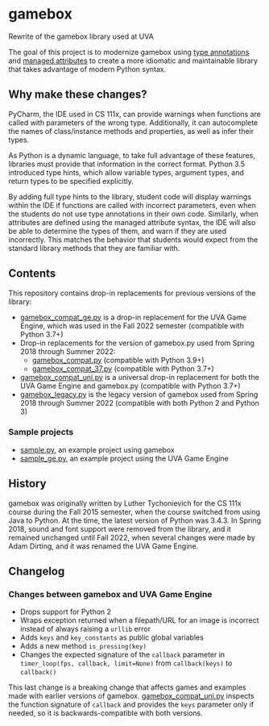 # gamebox
 Rewrite of the gamebox library used at UVA

The goal of this project is to modernize gamebox using [type annotations](https://docs.python.org/3/library/typing.html)
and [managed attributes](https://docs.python.org/3/howto/descriptor.html#managed-attributes) to create a more idiomatic
and maintainable library that takes advantage of modern Python syntax.


## Why make these changes?
PyCharm, the IDE used in CS 111x, can provide warnings when functions are called with parameters of the wrong type.
Additionally, it can autocomplete the names of class/instance methods and properties, as well as infer their types.

As Python is a dynamic language, to take full advantage of these features, libraries must provide that information
in the correct format. Python 3.5 introduced type hints, which allow variable types, argument types, and return types 
to be specified explicitly.

By adding full type hints to the library, student code will display warnings within the IDE if functions are called with
incorrect parameters, even when the students do not use type annotations in their own code. Similarly, when attributes
are defined using the managed attribute syntax, the IDE will also be able to determine the types of them, and warn if
they are used incorrectly. This matches the behavior that students would expect from the standard library methods that
they are familiar with.


## Contents
This repository contains drop-in replacements for previous versions of the library:
* [gamebox_compat_ge.py](gamebox_compat_ge.py) is a drop-in replacement for the UVA Game Engine, which was used in the
  Fall 2022 semester (compatible with Python 3.7+)
* Drop-in replacements for the version of gamebox.py used from Spring 2018 through Summer 2022:
  * [gamebox_compat.py](gamebox_compat.py) (compatible with Python 3.9+)
  * [gamebox_compat_37.py](gamebox_compat_37.py) (compatible with Python 3.7+)
* [gamebox_compat_uni.py](gamebox_compat_uni.py) is a universal drop-in replacement for both the UVA Game Engine and
  gamebox.py (compatible with Python 3.7+)
* [gamebox_legacy.py](gamebox_legacy.py) is the legacy version of gamebox used from Spring 2018 through Summer 2022
  (compatible with both Python 2 and Python 3)

### Sample projects
* [sample.py](sample.py), an example project using gamebox
* [sample_ge.py](sample_ge.py), an example project using the UVA Game Engine


## History
gamebox was originally written by Luther Tychonievich for the CS 111x course during the Fall 2015 semester,
when the course switched from using Java to Python. At the time, the latest version of Python was 3.4.3.
In Spring 2018, sound and font support were removed from the library, and it remained unchanged until Fall 2022,
when several changes were made by Adam Dirting, and it was renamed the UVA Game Engine.


## Changelog
### Changes between gamebox and UVA Game Engine
* Drops support for Python 2
* Wraps exception returned when a filepath/URL for an image is incorrect instead of always raising a `urllib` error
* Adds `keys` and `key_constants` as public global variables
* Adds a new method `is_pressing(key)`
* Changes the expected signature of the `callback` parameter in `timer_loop(fps, callback, limit=None)`
  from `callback(keys)` to `callback()`

This last change is a breaking change that affects games and examples made with earlier versions of gamebox.
[gamebox_compat_uni.py](gamebox_compat_uni.py) inspects the function signature of `callback` and provides the `keys`
parameter only if needed, so it is backwards-compatible with both versions.
